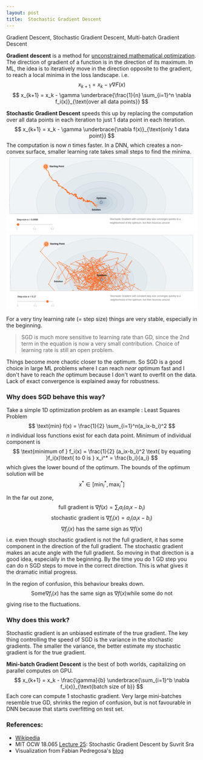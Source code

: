 ```yaml
---
layout: post
title:  Stochastic Gradient Descent
---
```


<div class="message">
  Gradient Descent, Stochastic Gradient Descent, Multi-batch Gradient Descent
</div>

**Gradient descent** is a method for [unconstrained mathematical optimization](https://en.wikipedia.org/wiki/Gradient_descent).
The direction of gradient of a function is in the direction of its maximum.
In ML, the idea is to iteratively move in the direction opposite to the gradient, to reach a local minima in the loss landscape.
i.e. 
$$ x_{k+1} = x_k - \gamma \nabla F(x) $$
$$ x_{k+1} = x_k - \gamma  \underbrace{\frac{1}{n} \sum_{i=1}^n \nabla f_i(x)}_{\text{over all data points}} $$


**Stochastic Gradient Descent** speeds this up by replacing the computation over all data points in each iteration to just 1 data point in each iteration.
$$ x_{k+1} = x_k - \gamma \underbrace{\nabla f(x)}_{\text{only 1 data point}} $$
The computation is now $n$ times faster. 
In a DNN, which creates a non-convex surface, smaller learning rate takes small steps to find the minima.
![Small learning rate](public/post_images/sgd_smallstepsize.png)
![Large learning rate](public/post_images/sgd_largestepsize.png)

For a very tiny learning rate (= step size) things are very stable, especially in the beginning. 

> SGD is much more sensitive to learning rate than GD, since the 2nd term in the equation is now a very small contribution. 
> Choice of learning rate is still an open problem.

Things become more chaotic closer to the optimum. So SGD is a good choice in large ML problems where I can reach *near* optimum fast and I don't have to reach *the* optimum because I don't want to overfit on the data. 
Lack of exact convergence is explained away for robustness.


### Why does SGD behave this way?
Take a simple 1D optimization problem as an example : Least Squares Problem
$$ \text{min} f(x) = \frac{1}{2} \sum_{i=1}^n(a_ix-b_i)^2  $$
$n$ individual loss functions exist for each data point. Minimum of individual component is 
$$ \text{minimum of } f_i(x) = \frac{1}{2} (a_ix-b_i)^2  \text{ by equating }f_i(x)\text{ to 0 is } x_i^* = \frac{b_i}{a_i} $$
which gives the lower bound of the optimum. The bounds of the optimum solution will be $$ x^* \in \left[ \text{min}_i^* , \text{max}_i^* \right] $$

In the far out zone, 
$$\text{full gradient is } \nabla f(x)=\sum_i a_i(a_ix-b_i)$$ 
$$\text{stochastic gradient is } \nabla f_i(x)= a_i(a_ix-b_i)$$ 
$$ \nabla f_i(x) \text{ has the same sign as } \nabla f(x)$$
i.e. even though stochastic gradient is not the full gradient, it has some component in the direction of the full gradient. 
The stochastic gradient makes an acute angle with the full gradient. So moving in that direction is a good idea, especially in the beginning.
By the time you do 1 GD step you can do n SGD steps to move in the correct direction.
This is what gives it the dramatic initial progress.

In the region of confusion, this behaviour breaks down.
$$ \text{Some} \nabla f_i(x) \text{ has the same sign as } \nabla f(x) \text{while some do not}$$
giving rise to the fluctuations.


### Why does this work?
Stochastic gradient is an unbiased estimate of the true gradient. The key thing controlling the speed of SGD is the variance in the stochastic gradients.
The smaller the variance, the better estimate my stochastic gradient is for the true gradient.


**Mini-batch Gradient Descent** is the best of both worlds, capitalizing on parallel computes on GPU.
$$ x_{k+1} = x_k - \frac{\gamma}{b} \underbrace{\sum_{i=1}^b \nabla f_i(x)}_{\text{batch size of b}} $$
Each core can compute 1 stochastic gradient.
Very large mini-batches resemble true GD, shrinks the region of confusion, but is not favourable in DNN because that starts overfitting on test set.

### References:
- [Wikipedia](https://en.wikipedia.org/wiki/Gradient_descent) 
- MIT OCW 18.065 [Lecture 25](https://ocw.mit.edu/courses/18-065-matrix-methods-in-data-analysis-signal-processing-and-machine-learning-spring-2018/resources/lecture-25-stochastic-gradient-descent/): Stochastic Gradient Descent by Suvrit Sra 
- Visualization from Fabian Pedregosa's [blog](https://fa.bianp.net/teaching/2018/COMP-652/stochastic_gradient.html)